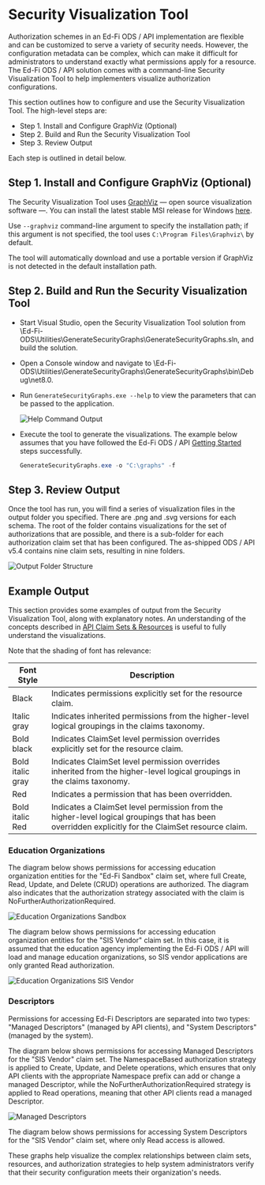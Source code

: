 # Security Visualization Tool

Authorization schemes in an Ed-Fi ODS / API implementation are flexible and can
be customized to serve a variety of security needs. However, the configuration
metadata can be complex, which can make it difficult for administrators to
understand exactly what permissions apply for a resource. The Ed-Fi ODS / API
solution comes with a command-line Security Visualization Tool to help
implementers visualize authorization configurations.

This section outlines how to configure and use the Security Visualization Tool.
The high-level steps are:

* Step 1. Install and Configure GraphViz (Optional)
* Step 2. Build and Run the Security Visualization Tool
* Step 3. Review Output

Each step is outlined in detail below.

## Step 1. Install and Configure GraphViz (Optional)

The Security Visualization Tool uses [GraphViz](http://www.graphviz.org/) — open source visualization software —. You can install the latest stable MSI
release for Windows [here](https://graphviz.org/download/#windows).

Use `--graphviz` command-line argument to specify the installation path; if this argument is not
specified, the tool uses `C:\Program Files\Graphviz\` by default.

The tool will automatically download and use a portable version if GraphViz is
not detected in the default installation path.

## Step 2. Build and Run the Security Visualization Tool

* Start Visual Studio, open the Security Visualization Tool solution from
  \\Ed-Fi-ODS\\Utilities\\GenerateSecurityGraphs\\GenerateSecurityGraphs.sln,
  and build the solution.
* Open a Console window and navigate to
  \\Ed-Fi-ODS\\Utilities\\GenerateSecurityGraphs\\GenerateSecurityGraphs\\bin\\Debug\\net8.0.
* Run `GenerateSecurityGraphs.exe --help` to view the parameters that can be
  passed to the application.

  ![Help Command Output](https://edfi.atlassian.net/wiki/download/attachments/22774402/image2022-3-17_18-2-8.png?version=1&modificationDate=1647558128177&cacheVersion=1&api=v2)

* Execute the tool to generate the visualizations. The example below assumes that you have followed the Ed-Fi ODS / API [Getting Started](https://edfi.atlassian.net/wiki/spaces/ODSAPIS3V54/pages/22774181/Getting+Started) steps successfully.

  ```powershell
  GenerateSecurityGraphs.exe -o "C:\graphs" -f
  ```

## Step 3. Review Output

Once the tool has run, you will find a series of visualization files in the
output folder you specified. There are .png and .svg versions for each schema. The
root of the folder contains visualizations for the set of authorizations that are
possible, and there is a sub-folder for each authorization claim set that has
been configured. The as-shipped ODS / API v5.4 contains nine claim sets,
resulting in nine folders.

![Output Folder Structure](https://edfi.atlassian.net/wiki/download/thumbnails/22774402/image2021-8-13_7-36-37.png?version=1&modificationDate=1641861351320&cacheVersion=1&api=v2&width=292&height=354)

## Example Output

This section provides some examples of output from the Security Visualization
Tool, along with explanatory notes. An understanding of the concepts described in [API Claim Sets & Resources](https://edfi.atlassian.net/wiki/spaces/ODSAPIS3V54/pages/22774347/API+Claim+Sets+Resources) is useful to fully understand the visualizations.

Note that the shading of font has relevance:

| Font Style | Description |
| --- | --- |
| Black | Indicates permissions explicitly set for the resource claim. |
| Italic gray | Indicates inherited permissions from the higher-level logical groupings in the claims taxonomy. |
| Bold black | Indicates ClaimSet level permission overrides explicitly set for the resource claim. |
| Bold italic gray | Indicates ClaimSet level permission overrides inherited from the higher-level logical groupings in the claims taxonomy. |
| Red | Indicates a permission that has been overridden. |
| Bold italic Red | Indicates a ClaimSet level permission from the higher-level logical groupings that has been overridden explicitly for the ClaimSet resource claim. |

### Education Organizations

The diagram below shows permissions for accessing education organization
entities for the "Ed-Fi Sandbox" claim set, where full Create, Read, Update, and Delete
(CRUD) operations are authorized. The diagram also indicates that the
authorization strategy associated with the claim is NoFurtherAuthorizationRequired.

![Education Organizations Sandbox](https://edfi.atlassian.net/wiki/download/attachments/22774402/educationOrganizations_sb.png?version=1&modificationDate=1641861351377&cacheVersion=1&api=v2)

The diagram below shows permissions for accessing education organization
entities for the "SIS Vendor" claim set. In this case, it is assumed that the education
agency implementing the Ed-Fi ODS / API will load and manage education
organizations, so SIS vendor applications are only granted Read authorization.

![Education Organizations SIS Vendor](https://edfi.atlassian.net/wiki/download/attachments/22774402/educationOrganizations.png?version=1&modificationDate=1641861351367&cacheVersion=1&api=v2)

### Descriptors

Permissions for accessing Ed-Fi Descriptors are separated into two types:
"Managed Descriptors" (managed by API clients), and "System Descriptors" (managed by
the system).

The diagram below shows permissions for accessing Managed Descriptors for the
"SIS Vendor" claim set. The NamespaceBased authorization strategy is applied to Create, Update, and Delete operations,
which ensures that only API clients with the appropriate Namespace prefix can add
or change a managed Descriptor, while the NoFurtherAuthorizationRequired strategy is applied to Read operations, meaning that other API clients read a
managed Descriptor.

![Managed Descriptors](https://edfi.atlassian.net/wiki/download/attachments/22774402/managedDescriptors.png?version=1&modificationDate=1641861351357&cacheVersion=1&api=v2)

The diagram below shows permissions for accessing System Descriptors for the
"SIS Vendor" claim set, where only Read access is allowed.

These graphs help visualize the complex relationships between claim sets,
resources, and authorization strategies to help system administrators verify
that their security configuration meets their organization's needs.
